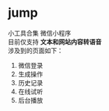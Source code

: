 # jump
小工具合集 微信小程序  
目前仅支持 **文本和网站内容转语音**  
涉及到的页面如下：  
1. 微信登录  
2. 生成操作  
3. 历史记录  
4. 在线试听  
5. 后台播放  

